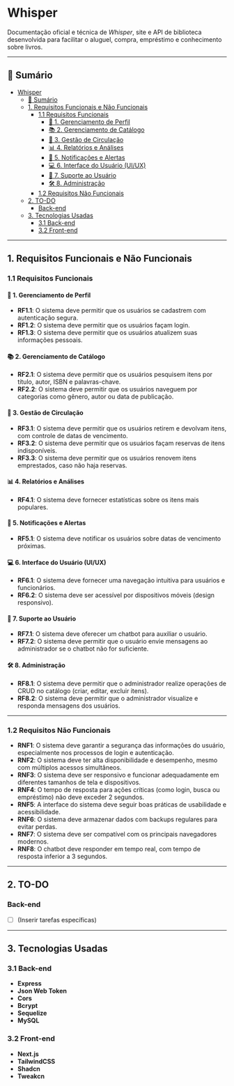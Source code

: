 # Whisper

Documentação oficial e técnica de _Whisper_, site e API de biblioteca desenvolvida para facilitar o aluguel, compra, empréstimo e conhecimento sobre livros.

---

## 📑 Sumário

- [Whisper](#whisper)
  - [📑 Sumário](#-sumário)
  - [1. Requisitos Funcionais e Não Funcionais](#1-requisitos-funcionais-e-não-funcionais)
    - [1.1 Requisitos Funcionais](#11-requisitos-funcionais)
      - [🔐 1. Gerenciamento de Perfil](#-1-gerenciamento-de-perfil)
      - [📚 2. Gerenciamento de Catálogo](#-2-gerenciamento-de-catálogo)
      - [🔄 3. Gestão de Circulação](#-3-gestão-de-circulação)
      - [📊 4. Relatórios e Análises](#-4-relatórios-e-análises)
      - [🔔 5. Notificações e Alertas](#-5-notificações-e-alertas)
      - [💻 6. Interface do Usuário (UI/UX)](#-6-interface-do-usuário-uiux)
      - [🤖 7. Suporte ao Usuário](#-7-suporte-ao-usuário)
      - [🛠️ 8. Administração](#️-8-administração)
    - [1.2 Requisitos Não Funcionais](#12-requisitos-não-funcionais)
  - [2. TO-DO](#2-to-do)
    - [Back-end](#back-end)
  - [3. Tecnologias Usadas](#3-tecnologias-usadas)
    - [3.1 Back-end](#31-back-end)
    - [3.2 Front-end](#32-front-end)

---

## 1. Requisitos Funcionais e Não Funcionais

### 1.1 Requisitos Funcionais

#### 🔐 1. Gerenciamento de Perfil

- **RF1.1**: O sistema deve permitir que os usuários se cadastrem com autenticação segura.  
- **RF1.2**: O sistema deve permitir que os usuários façam login.  
- **RF1.3**: O sistema deve permitir que os usuários atualizem suas informações pessoais.  

#### 📚 2. Gerenciamento de Catálogo

- **RF2.1**: O sistema deve permitir que os usuários pesquisem itens por título, autor, ISBN e palavras-chave.  
- **RF2.2**: O sistema deve permitir que os usuários naveguem por categorias como gênero, autor ou data de publicação.  

#### 🔄 3. Gestão de Circulação

- **RF3.1**: O sistema deve permitir que os usuários retirem e devolvam itens, com controle de datas de vencimento.  
- **RF3.2**: O sistema deve permitir que os usuários façam reservas de itens indisponíveis.  
- **RF3.3**: O sistema deve permitir que os usuários renovem itens emprestados, caso não haja reservas.  

#### 📊 4. Relatórios e Análises

- **RF4.1**: O sistema deve fornecer estatísticas sobre os itens mais populares.  

#### 🔔 5. Notificações e Alertas

- **RF5.1**: O sistema deve notificar os usuários sobre datas de vencimento próximas.  

#### 💻 6. Interface do Usuário (UI/UX)

- **RF6.1**: O sistema deve fornecer uma navegação intuitiva para usuários e funcionários.  
- **RF6.2**: O sistema deve ser acessível por dispositivos móveis (design responsivo).  

#### 🤖 7. Suporte ao Usuário

- **RF7.1**: O sistema deve oferecer um chatbot para auxiliar o usuário.  
- **RF7.2**: O sistema deve permitir que o usuário envie mensagens ao administrador se o chatbot não for suficiente.  

#### 🛠️ 8. Administração

- **RF8.1**: O sistema deve permitir que o administrador realize operações de CRUD no catálogo (criar, editar, excluir itens).  
- **RF8.2**: O sistema deve permitir que o administrador visualize e responda mensagens dos usuários.  

---

### 1.2 Requisitos Não Funcionais

- **RNF1**: O sistema deve garantir a segurança das informações do usuário, especialmente nos processos de login e autenticação.  
- **RNF2**: O sistema deve ter alta disponibilidade e desempenho, mesmo com múltiplos acessos simultâneos.  
- **RNF3**: O sistema deve ser responsivo e funcionar adequadamente em diferentes tamanhos de tela e dispositivos.  
- **RNF4**: O tempo de resposta para ações críticas (como login, busca ou empréstimo) não deve exceder 2 segundos.  
- **RNF5**: A interface do sistema deve seguir boas práticas de usabilidade e acessibilidade.  
- **RNF6**: O sistema deve armazenar dados com backups regulares para evitar perdas.  
- **RNF7**: O sistema deve ser compatível com os principais navegadores modernos.  
- **RNF8**: O chatbot deve responder em tempo real, com tempo de resposta inferior a 3 segundos.  

---

## 2. TO-DO

### Back-end

- [ ] (Inserir tarefas específicas)

---

## 3. Tecnologias Usadas

### 3.1 Back-end

- **Express**  
- **Json Web Token**  
- **Cors**  
- **Bcrypt**  
- **Sequelize**  
- **MySQL**  

### 3.2 Front-end

- **Next.js**  
- **TailwindCSS**  
- **Shadcn**  
- **Tweakcn**  
